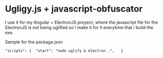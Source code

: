 # Ugligy.js + javascript-obfuscator

I use it for my Angular + ElectronJS proyect, where the javascript file for the ElectronJS is not being uglified so I make it for it everytime that i build the exe.

Sample for the package.json

``
  "scripts": {  "start": "node uglify & electron .",   }
``
